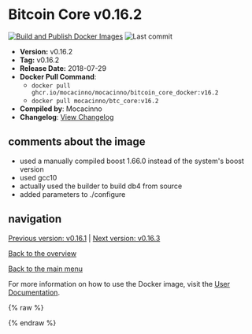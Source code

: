 # Bitcoin Core v0.16.2

[![Build and Publish Docker Images](https://github.com/mocacinno/bitcoin_core_docker/actions/workflows/build-and-publish.yml/badge.svg?branch=v16.2)](https://github.com/mocacinno/bitcoin_core_docker/actions/workflows/build-and-publish.yml)
![Last commit](https://badgen.net/github/last-commit/mocacinno/bitcoin_core_docker/v16.2)

- **Version:** v0.16.2
- **Tag:** v0.16.2
- **Release Date:** 2018-07-29
- **Docker Pull Command**:
  - `docker pull ghcr.io/mocacinno/mocacinno/bitcoin_core_docker:v16.2`
  - `docker pull mocacinno/btc_core:v16.2`
- **Compiled by**: Mocacinno
- **Changelog**: [View Changelog](https://github.com/bitcoin/bitcoin/blob/v0.16.2/doc/release-notes.md)

## comments about the image

- used a manually compiled boost 1.66.0 instead of the system's boost version
- used gcc10
- actually used the builder to build db4 from source
- added parameters to ./configure

## navigation

[Previous version: v0.16.1](./v16.1.md) | [Next version: v0.16.3](./v16.3.md)

[Back to the overview](./Readme.md)

[Back to the main menu](../Readme.md)

For more information on how to use the Docker image, visit the [User Documentation](../userdocs/Readme.md).

<!-- Google tag (gtag.js) -->
{% raw %}
<script async src="https://www.googletagmanager.com/gtag/js?id=G-BPC6NC6FF9"></script>
<script>
  window.dataLayer = window.dataLayer || [];
  function gtag(){dataLayer.push(arguments);}
  gtag('js', new Date());
  gtag('config', 'G-BPC6NC6FF9');
</script>
{% endraw %}
